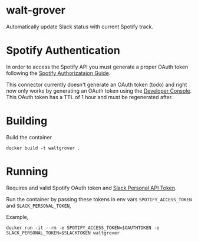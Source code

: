 # walt-grover
Automatically update Slack status with current Spotify track.

# Spotify Authentication

In order to access the Spotify API you must generate a proper OAuth token following the [Spotify Authorizataion Guide](https://developer.spotify.com/documentation/general/guides/authorization-guide/).

This connector currently doesn't generate an OAuth token (todo) and right now only works by generating an OAuth token using the [Developer Console](https://developer.spotify.com/console/get-users-currently-playing-track/?market=). This OAuth token has a TTL of 1 hour and must be regenerated after.

# Building

Build the container

```
docker build -t waltgrover .
```

# Running

Requires and valid Spotify OAuth token and [Slack Personal API Token](https://api.slack.com/tokens).

Run the container by passing these tokens in env vars `SPOTIFY_ACCESS_TOKEN` and `SLACK_PERSONAL_TOKEN`,

Example,

```
docker run -it --rm -e SPOTIFY_ACCESS_TOKEN=$OAUTHTOKEN -e SLACK_PERSONAL_TOKEN=$SLACKTOKEN waltgrover
```
